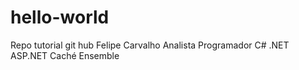 # hello-world
Repo tutorial git hub
Felipe Carvalho
Analista Programador
C# .NET
ASP.NET
Caché
Ensemble
